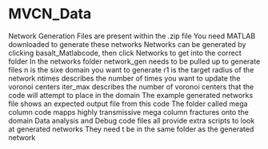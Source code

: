 # MVCN_Data
Network Generation Files are present within the .zip file
You need MATLAB downloaded to generate these networks
Networks can be generated by clicking basalt_Matlabcode, then click Networks to get into the correct folder
In the networks folder network_gen needs to be pulled up to generate files
  n is the sixe domain you want to generate
  r1 is the target radius of the network
  ntimes describes the number of times you want to update the voronoi centers
  iter_max describes the number of voronoi centers that the code will attempt to place in the domain
The example generated networks file shows an expected output file from this code
The folder called mega column code mapps highly transmissive mega column fractures onto the domain
Data analysis and Debug code files all provide extra scripts to look at generated networks
  They need t be in the same folder as the generated network

